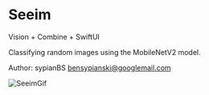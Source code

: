 # Seeim

Vision + Combine + SwiftUI

Classifying random images using the MobileNetV2 model.

Author: sypianBS bensypianski@googlemail.com

![SeeimGif](https://user-images.githubusercontent.com/99125193/209442819-154866e1-8c8b-4347-a174-7edaa87c174c.gif)
